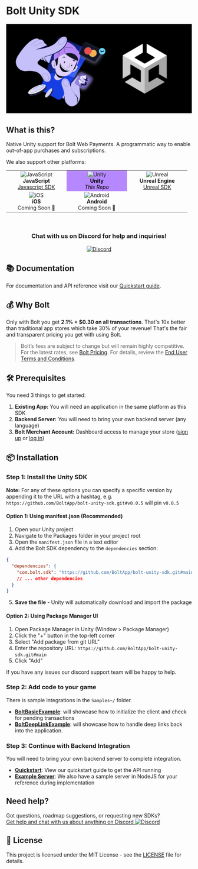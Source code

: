 # Bolt Unity SDK

<img src="https://github.com/BoltApp/bolt-gameserver-sample/blob/main/public/banner-unity.png?raw=true" />


## What is this?

Native Unity support for Bolt Web Payments. A programmatic way to enable out-of-app purchases and subscriptions.

We also support other platforms:

<table>
  <tr>
    <td align="center" width="150">
      <img src="https://upload.wikimedia.org/wikipedia/commons/6/6a/JavaScript-logo.png" width="60" height="60" alt="JavaScript"/><br>
      <b>JavaScript</b><br>
      <a href="https://github.com/BoltApp/bolt-frontend-sdk">Javascript SDK</a>
    </td>
    <td align="center" width="150" bgcolor="#b688ff">
      <img src="https://cdn.sanity.io/images/fuvbjjlp/production/bd6440647fa19b1863cd025fa45f8dad98d33181-2000x2000.png" width="60" height="60" alt="Unity"/><br>
      <div style="color: black">
      <b>Unity</b><br>
      <i>This Repo</i>
      </div>
    </td>
    <td align="center" width="150">
      <img src="https://encrypted-tbn0.gstatic.com/images?q=tbn:ANd9GcRUf3R8LFTgqC_8mooGEx7Fpas9kHu8OUxhLA&s" width="60" height="60" alt="Unreal"/><br>
      <b>Unreal Engine</b><br>
      <a href="https://github.com/BoltApp/bolt-unreal-engine-sdk">Unreal SDK</a>
    </td>
  </tr>
  <tr>
    <td align="center" width="150">
      <img src="https://developer.apple.com/assets/elements/icons/swift/swift-64x64.png" width="60" height="60" alt="iOS"/><br>
      <b>iOS</b><br>
      Coming Soon 🚧
    </td>
    <td align="center" width="150">
      <img src="https://avatars.githubusercontent.com/u/32689599?s=200&v=4" width="60" height="60" alt="Android"/><br>
      <b>Android</b><br>
      Coming Soon 🚧
    </td>
    <td align="center" width="150">
      <!-- filler -->
    </td>
  </tr>
</table>

<br>

<div align="center">

### Chat with us on Discord for help and inquiries!

[![Discord](https://img.shields.io/badge/Discord-Have%20A%20Request%3F-7289DA?style=for-the-badge&logo=discord&logoColor=white&logoWidth=60)](https://discord.gg/BSUp9qjtnc)

</div>

## 📚 Documentation

For documentation and API reference visit our [Quickstart guide](https://gaming-help.bolt.com/guide/quickstart.html).

## 💰 Why Bolt

Only with Bolt you get **2.1% + $0.30 on all transactions**. That's 10x better than traditional app stores which take 30% of your revenue! That's the fair and transparent pricing you get with using Bolt.

> Bolt’s fees are subject to change but will remain highly competitive. 
> For the latest rates, see [Bolt Pricing](https://www.bolt.com/pricing). 
> For details, review the [End User Terms and Conditions](https://www.bolt.com/end-user-terms).

## 🛠️ Prerequisites

You need 3 things to get started:

1. **Existing App:** You will need an application in the same platform as this SDK
2. **Backend Server:** You will need to bring your own backend server (any language)
3. **Bolt Merchant Account:** Dashboard access to manage your store ([sign up](https://merchant.bolt.com/onboarding/get-started/gaming) or [log in](https://merchant.bolt.com/))



## 📦 Installation

### Step 1: Install the Unity SDK

**Note:** For any of these options you can specify a specific version by appending it to the URL with a hashtag, e.g. `https://github.com/BoltApp/bolt-unity-sdk.git#v0.0.5` will pin `v0.0.5`

#### Option 1: Using manifest.json (Recommended)

1. Open your Unity project
2. Navigate to the Packages folder in your project root
3. Open the `manifest.json` file in a text editor
4. Add the Bolt SDK dependency to the `dependencies` section:

```json
{
  "dependencies": {
    "com.bolt.sdk": "https://github.com/BoltApp/bolt-unity-sdk.git#main",
    // ... other dependencies
  }
}
```

5. **Save the file** - Unity will automatically download and import the package

#### Option 2: Using Package Manager UI

1. Open Package Manager in Unity (Window > Package Manager)
2. Click the "+" button in the top-left corner
3. Select "Add package from git URL"
4. Enter the repository URL: `https://github.com/BoltApp/bolt-unity-sdk.git#main`
5. Click "Add"

If you have any issues our discord support team will be happy to help.

### Step 2: Add code to your game

There is sample integrations in the `Samples~/` folder. 
- [**BoltBasicExample**](./Samples~/BasicIntegration/BoltBasicExample.cs): will showcase how to initialize the client and check for pending transactions
- [**BoltDeepLinkExample**](./Samples~/DeepLinkIntegration/BoltDeepLinkExample.cs): will showcase how to handle deep links back into the application.

### Step 3: Continue with Backend Integration
You will need to bring your own backend server to complete integration.
- [**Quickstart**](https://gaming-help.bolt.com/guide/quickstart.html): View our quickstart guide to get the API running
- [**Example Server**](https://github.com/BoltApp/bolt-gameserver-sample): We also have a sample server in NodeJS for your reference during implementation

## Need help?

<div class="discord-link">
    Got questions, roadmap suggestions, or requesting new SDKs?
    <br>
    <a href="https://discord.gg/BSUp9qjtnc" 
    target="_blank" class="discord-link-anchor">
      <span class="discord-text mr-2">Get help and chat with 
      us about anything on Discord</span>
      <span class="discord-icon-wrapper">
        <img src="https://cdn.prod.website-files.com/6257adef93867e50d84d30e2/66e3d80db9971f10a9757c99_Symbol.svg"
        alt="Discord" class="discord-icon" 
        width="16px">
      </span>
    </a>
  </div>



## 📄 License

This project is licensed under the MIT License - see the [LICENSE](LICENSE) file for details.
